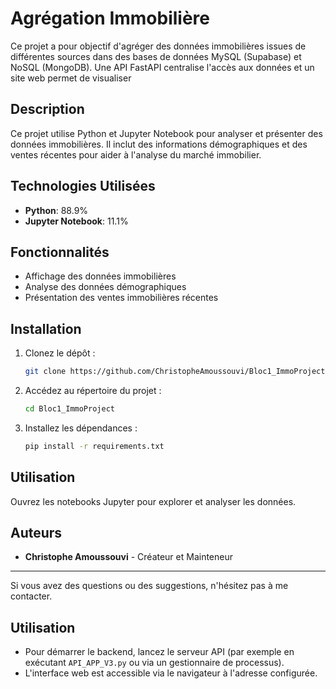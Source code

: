 # Agrégation Immobilière

Ce projet a pour objectif d'agréger des données immobilières issues de différentes sources dans des bases de données MySQL (Supabase) et NoSQL (MongoDB). Une API FastAPI centralise l'accès aux données et un site web permet de visualiser 

## Description

Ce projet utilise Python et Jupyter Notebook pour analyser et présenter des données immobilières. Il inclut des informations démographiques et des ventes récentes pour aider à l'analyse du marché immobilier.

## Technologies Utilisées

- **Python**: 88.9%
- **Jupyter Notebook**: 11.1%

## Fonctionnalités

- Affichage des données immobilières
- Analyse des données démographiques
- Présentation des ventes immobilières récentes

## Installation

1. Clonez le dépôt :
   ```sh
   git clone https://github.com/ChristopheAmoussouvi/Bloc1_ImmoProject.git
   ```

2. Accédez au répertoire du projet :
   ```sh
   cd Bloc1_ImmoProject
   ```

3. Installez les dépendances :
   ```sh
   pip install -r requirements.txt
   ```

## Utilisation

Ouvrez les notebooks Jupyter pour explorer et analyser les données.


## Auteurs

- **Christophe Amoussouvi** - Créateur et Mainteneur

---

Si vous avez des questions ou des suggestions, n'hésitez pas à me contacter.


## Utilisation

- Pour démarrer le backend, lancez le serveur API (par exemple en exécutant `API_APP_V3.py` ou via un gestionnaire de processus).
- L'interface web est accessible via le navigateur à l'adresse configurée.